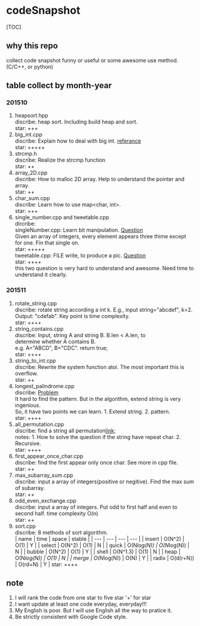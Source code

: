 # codeSnapshot

[TOC]

## why this repo
collect code snapshot funny or useful or some awesome use method.(C/C++, or python)<br>

## table collect by month-year
### 201510
1. heapsort.hpp<br>
discribe: heap sort. Including build heap and sort.<br>
star: +++
2. big_int.cpp<br>
discribe: Explain how to deal with big int. [referance](www.clanfei.com/2012/04/629.html)<br>
star: +++++
3. strcmp.h<br>
discribe: Realize the strcmp function<br>
star: ++
4. array_2D.cpp<br>
discribe: How to malloc 2D array. Help to understand the pointer and array.<br>
star: ++
30. char_sum.cpp<br>
discribe: Learn how to use map<char, int>.<br>
star: +++
31. single_number.cpp and tweetable.cpp<br>
dircribe: <br>
singleNumber.cpp: Learn bit manipulation. [Question](https://leetcode.com/problems/single-number/)<br>
    Given an array of integers, every element appears three thime except for one. Fin that single on.<br>
star: +++++<br>
tweetable.cpp: FILE write, to produce a pic. [Question](https://codegolf.stackexchange.com/question/35569/tweetable-mathematical-art)<br>
star: ++++<br>
this two question is very hard to understand and awesome. Need time to understand it clearly.

### 201511
1. rotate_string.cpp<br>
discribe: rotate string according a int k. E.g., input string="abcdef", k=2. Output: "cdefab". Key point is time complexity.<br>
star: ++++
2. string_contains.cpp<br>
discribe: Input, string A and string B. B.len < A.len, to<br>
determine whether A contains B.<br>
e.g. A="ABCD", B="CDC". return true;<br>
star: ++++
3. string_to_int.cpp<br>
discribe: Rewrite the system function atoi. The most important this is overflow.<br>
star: ++
4. longest_palindrome.cpp<br>
discribe: [Problem](https://github.com/julycoding/The-Art-Of-Programming-By-July/blob/master/ebook/zh/01.05.md)<br>
It hard to find the pattern. But in the algorithm, extend string is very ingenious.<br>
So, it have two points we can learn. 1. Extend string. 2. pattern.<br>
star: ++++
5. all_permutation.cpp<br>
discribe: find a string all permutation[link](http://www.cnblogs.com/bakari/archive/2012/08/02/2620826.html);<br>
notes: 1. How to solve the question if the string have repeat char. 2. Recursive.<br>
star: ++++
6. first_appear_once_char.cpp<br>
discribe: find the first appear only once char. See more in cpp file.<br>
star: ++
7. max_subarray_sum.cpp<br>
discribe: input a array of integers(positive or negitive). Find the max sum of subarray.<br>
star: ++
8. odd_even_exchange.cpp<br>
discribe: input a array of integers. Put odd to first half and even to second half. time complexity O(n)<br>
star: ++ 
9. sort.cpp<br>
discribe: 8 methods of sort algorithm.<br>
| name   | time        | space       | stable |
| ---    | ---         | ---         | ---    |
| insert | O(N^2)      | O(1)        | Y      |
| select | O(N^2)      | O(1)        | N      |
| quick  | O(N*log(N)) | O(N*log(N)) | N      |
| bubble | O(N^2)      | O(1)        | Y      |
| shell  | O(N^1.3)    | O(1)        | N      |
| heap   | O(N*log(N)) | O(1)        | N      |
| merge  | O(N*log(N)) | O(N)        | Y      |
| radix  | O(d(r+N))   | O(rd+N)     | Y      |
star: ++++

## note
1. I will rank the code from one star to five star '+' for star
2. I want update at least one code everyday, everyday!!!
3. My English is poor. But I will use English all the way to pratice it.
4. Be strictly consistent with Google Code style.
